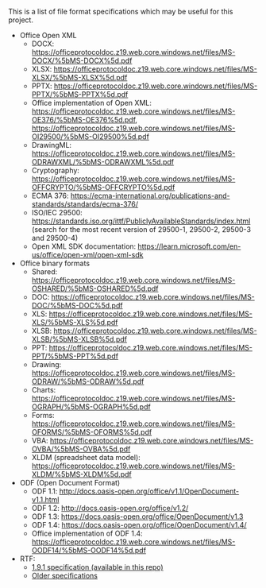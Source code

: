 This is a list of file format specifications which may be useful for this project.
- Office Open XML
  + DOCX: <https://officeprotocoldoc.z19.web.core.windows.net/files/MS-DOCX/%5bMS-DOCX%5d.pdf>
  + XLSX: <https://officeprotocoldoc.z19.web.core.windows.net/files/MS-XLSX/%5bMS-XLSX%5d.pdf>
  + PPTX: <https://officeprotocoldoc.z19.web.core.windows.net/files/MS-PPTX/%5bMS-PPTX%5d.pdf>
  + Office implementation of Open XML: <https://officeprotocoldoc.z19.web.core.windows.net/files/MS-OE376/%5bMS-OE376%5d.pdf>, <https://officeprotocoldoc.z19.web.core.windows.net/files/MS-OI29500/%5bMS-OI29500%5d.pdf>
  + DrawingML: <https://officeprotocoldoc.z19.web.core.windows.net/files/MS-ODRAWXML/%5bMS-ODRAWXML%5d.pdf>
  + Cryptography: <https://officeprotocoldoc.z19.web.core.windows.net/files/MS-OFFCRYPTO/%5bMS-OFFCRYPTO%5d.pdf>
  + ECMA 376: <https://ecma-international.org/publications-and-standards/standards/ecma-376/>
  + ISO/IEC 29500: <https://standards.iso.org/ittf/PubliclyAvailableStandards/index.html> (search for the most recent version of 29500-1, 29500-2, 29500-3 and 29500-4)
  + Open XML SDK documentation: <https://learn.microsoft.com/en-us/office/open-xml/open-xml-sdk>
- Office binary formats
  + Shared: <https://officeprotocoldoc.z19.web.core.windows.net/files/MS-OSHARED/%5bMS-OSHARED%5d.pdf>
  + DOC: <https://officeprotocoldoc.z19.web.core.windows.net/files/MS-DOC/%5bMS-DOC%5d.pdf>
  + XLS: <https://officeprotocoldoc.z19.web.core.windows.net/files/MS-XLS/%5bMS-XLS%5d.pdf>
  + XLSB: <https://officeprotocoldoc.z19.web.core.windows.net/files/MS-XLSB/%5bMS-XLSB%5d.pdf>
  + PPT: <https://officeprotocoldoc.z19.web.core.windows.net/files/MS-PPT/%5bMS-PPT%5d.pdf>
  + Drawing: <https://officeprotocoldoc.z19.web.core.windows.net/files/MS-ODRAW/%5bMS-ODRAW%5d.pdf>
  + Charts: <https://officeprotocoldoc.z19.web.core.windows.net/files/MS-OGRAPH/%5bMS-OGRAPH%5d.pdf>
  + Forms: <https://officeprotocoldoc.z19.web.core.windows.net/files/MS-OFORMS/%5bMS-OFORMS%5d.pdf>
  + VBA: <https://officeprotocoldoc.z19.web.core.windows.net/files/MS-OVBA/%5bMS-OVBA%5d.pdf>
  + XLDM (spreadsheet data model): <https://officeprotocoldoc.z19.web.core.windows.net/files/MS-XLDM/%5bMS-XLDM%5d.pdf>
- ODF (Open Document Format)
  + ODF 1.1: <http://docs.oasis-open.org/office/v1.1/OpenDocument-v1.1.html>
  + ODF 1.2: <http://docs.oasis-open.org/office/v1.2/>
  + ODF 1.3: <https://docs.oasis-open.org/office/OpenDocument/v1.3>
  + ODF 1.4: <https://docs.oasis-open.org/office/OpenDocument/v1.4/>
  + Office implementation of ODF 1.4: <https://officeprotocoldoc.z19.web.core.windows.net/files/MS-OODF14/%5bMS-OODF14%5d.pdf>
- RTF:
  + [1.9.1 specification (available in this repo)](Word2007RTFSpec9.pdf)
  + [Older specifications](https://latex2rtf.sourceforge.net/docs.html)
